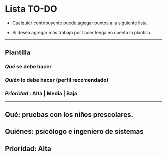 # Lista TO-DO

- Cualquier contribuyente puede agregar puntos a la siguiente lista.

- Si desea agregar más trabajo por hacer tenga en cuenta la plantilla.

----------
## **Plantilla**

### ***Qué*** se debe hacer
### ***Quién*** lo debe hacer (perfil recomendado)
### ***Prioridad*** : Alta | Media | Baja
----------

## **Qué:** pruebas con los niños prescolares.
## **Quiénes:** psicólogo e ingeniero de sistemas
## **Prioridad:**  Alta

